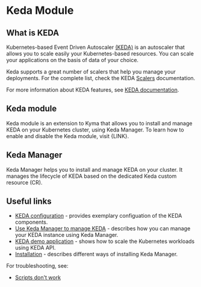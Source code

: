 # Keda Module

## What is KEDA

Kubernetes-based Event Driven Autoscaler [(KEDA)](https://keda.sh/) is an autoscaler that allows you to scale easily your Kubernetes-based resources. You can scale your applications on the basis of data of your choice.

Keda supports a great number of scalers that help you manage your deployments. For the complete list, check the KEDA [Scalers](https://keda.sh/docs/scalers/) documentation.

For more information about KEDA features, see [KEDA documentation](https://keda.sh/docs).

## Keda module

Keda module is an extension to Kyma that allows you to install and manage KEDA on your Kubernetes cluster, using Keda Manager.
To learn how to enable and disable the Keda module, visit {LINK}.

## Keda Manager

Keda Manager helps you to install and manage KEDA on your cluster. It manages the lifecycle of KEDA based on the dedicated Keda custom resource (CR).

## Useful links
- [KEDA configuration](user/02-01-configuration.md) - provides exemplary configuation of the KEDA components.
- [Use Keda Manager to manage KEDA](contributor/03-01-management.md) - describes how you can manage your KEDA instance using Keda Manager.
- [KEDA demo application](user/06-02-demo-application.md) - shows how to scale the Kubernetes workloads using KEDA API.
- [Installation](contributor/01-01-installation.md) - describes different ways of installing Keda Manager.

For troubleshooting, see:
- [Scripts don't work](contributor/04-01-scripts-not-working.md)